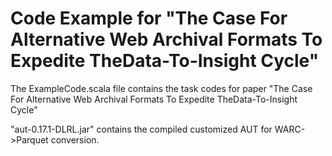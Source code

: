 # Code Example for "The Case For Alternative Web Archival Formats To Expedite TheData-To-Insight Cycle"

The ExampleCode.scala file contains the task codes for paper "The Case For Alternative Web Archival Formats To Expedite TheData-To-Insight Cycle"

"aut-0.17.1-DLRL.jar" contains the compiled customized AUT for WARC->Parquet conversion.
